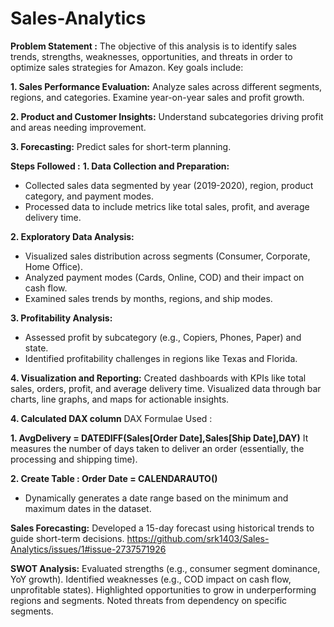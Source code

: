 # Sales-Analytics
**Problem Statement :**
The objective of this analysis is to identify sales trends, strengths, weaknesses, opportunities, and threats in order to optimize sales strategies for Amazon. Key goals include:

**1. Sales Performance Evaluation:**
Analyze sales across different segments, regions, and categories.
Examine year-on-year sales and profit growth.

**2. Product and Customer Insights:**
Understand subcategories driving profit and areas needing improvement.

**3. Forecasting:**
Predict sales for short-term planning.

 **Steps Followed :**
 **1. Data Collection and Preparation:**
- Collected sales data segmented by year (2019-2020), region, product category, and payment modes.
- Processed data to include metrics like total sales, profit, and average delivery time.

**2. Exploratory Data Analysis:**
- Visualized sales distribution across segments (Consumer, Corporate, Home Office).
- Analyzed payment modes (Cards, Online, COD) and their impact on cash flow.
- Examined sales trends by months, regions, and ship modes.

**3. Profitability Analysis:**
- Assessed profit by subcategory (e.g., Copiers, Phones, Paper) and state.
- Identified profitability challenges in regions like Texas and Florida.

**4. Visualization and Reporting:**
Created dashboards with KPIs like total sales, orders, profit, and average delivery time.
Visualized data through bar charts, line graphs, and maps for actionable insights.

**4. Calculated DAX column**
DAX Formulae Used :

**1. AvgDelivery = DATEDIFF(Sales[Order Date],Sales[Ship Date],DAY)**
 It measures the number of days taken to deliver an order (essentially, the processing and shipping time).

 **2. Create Table : Order Date = CALENDARAUTO()**
- Dynamically generates a date range based on the minimum and maximum dates in the dataset.
 
**Sales Forecasting:**
Developed a 15-day forecast using historical trends to guide short-term decisions.
https://github.com/srk1403/Sales-Analytics/issues/1#issue-2737571926

**SWOT Analysis:**
Evaluated strengths (e.g., consumer segment dominance, YoY growth).
Identified weaknesses (e.g., COD impact on cash flow, unprofitable states).
Highlighted opportunities to grow in underperforming regions and segments.
Noted threats from dependency on specific segments.
